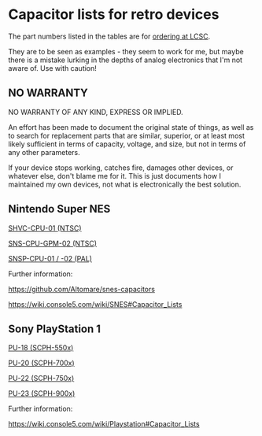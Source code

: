 Capacitor lists for retro devices
==================================

The part numbers listed in the tables are for [ordering at LCSC](https://www.lcsc.com/).

They are to be seen as examples - they seem to work for me,
but maybe there is a mistake lurking in the depths of analog
electronics that I'm not aware of. Use with caution!



NO WARRANTY
------------

NO WARRANTY OF ANY KIND, EXPRESS OR IMPLIED.

An effort has been made to document the original state of things,
as well as to search for replacement parts that are similar,
superior, or at least most likely sufficient in terms of capacity,
voltage, and size, but not in terms of any other parameters.

If your device stops working, catches fire, damages other devices,
or whatever else, don't blame me for it. This is just documents
how I maintained my own devices, not what is electronically the
best solution.



Nintendo Super NES
-------------------

[SHVC-CPU-01 (NTSC)](SNES/SHVC-CPU-01.md)

[SNS-CPU-GPM-02 (NTSC)](SNES/SNS-CPU-GPM-02.md)

[SNSP-CPU-01 / -02 (PAL)](SNES/SNSP-CPU-01_02.md)

Further information:

https://github.com/Altomare/snes-capacitors

https://wiki.console5.com/wiki/SNES#Capacitor_Lists



Sony PlayStation 1
-------------------

[PU-18 (SCPH-550x)](PS1/PU-18.md)

[PU-20 (SCPH-700x)](PS1/PU-20.md)

[PU-22 (SCPH-750x)](PS1/PU-22.md)

[PU-23 (SCPH-900x)](PS1/PU-23.md)

Further information:

https://wiki.console5.com/wiki/Playstation#Capacitor_Lists
